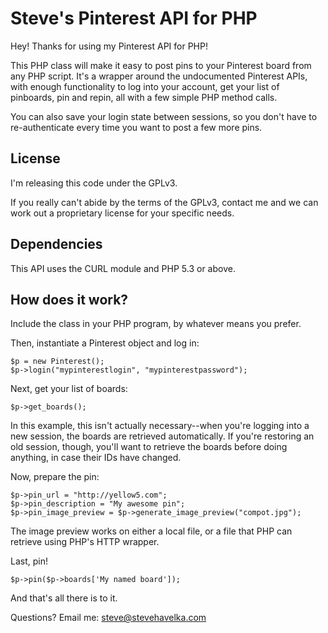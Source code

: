 # Steve's Pinterest API for PHP

Hey!  Thanks for using my Pinterest API for PHP!

This PHP class will make it easy to post pins to your Pinterest board
from any PHP script.  It's a wrapper around the undocumented Pinterest
APIs, with enough functionality to log into your account, get your
list of pinboards, pin and repin, all with a few simple PHP method
calls.

You can also save your login state between sessions, so you don't have
to re-authenticate every time you want to post a few more pins.

## License

I'm releasing this code under the GPLv3.

If you really can't abide by the terms of the GPLv3, contact me and we
can work out a proprietary license for your specific needs.


## Dependencies

This API uses the CURL module and PHP 5.3 or above.


## How does it work?

Include the class in your PHP program, by whatever means you prefer.

Then, instantiate a Pinterest object and log in:

    $p = new Pinterest();
    $p->login("mypinterestlogin", "mypinterestpassword");

Next, get your list of boards:

    $p->get_boards();

In this example, this isn't actually necessary--when you're logging
into a new session, the boards are retrieved automatically.  If you're
restoring an old session, though, you'll want to retrieve the boards
before doing anything, in case their IDs have changed.

Now, prepare the pin:

    $p->pin_url = "http://yellow5.com";
    $p->pin_description = "My awesome pin";
    $p->pin_image_preview = $p->generate_image_preview("compot.jpg");

The image preview works on either a local file, or a file that PHP can
retrieve using PHP's HTTP wrapper.

Last, pin!

    $p->pin($p->boards['My named board']);

And that's all there is to it.

Questions?  Email me:  steve@stevehavelka.com
